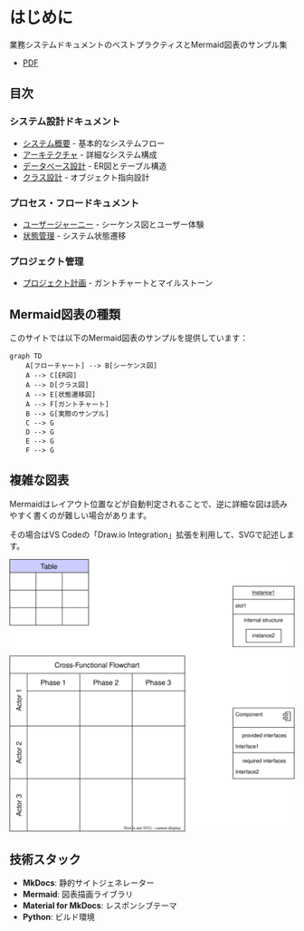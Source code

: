 # はじめに

業務システムドキュメントのベストプラクティスとMermaid図表のサンプル集

- [PDF](pdf/ドキュメンテーション戦略.pdf)

## 目次

### システム設計ドキュメント
- [システム概要](01.システム設計/system-overview.md) - 基本的なシステムフロー
- [アーキテクチャ](architecture.md) - 詳細なシステム構成
- [データベース設計](database-design.md) - ER図とテーブル構造
- [クラス設計](class-design.md) - オブジェクト指向設計

### プロセス・フロードキュメント
- [ユーザージャーニー](user-journey.md) - シーケンス図とユーザー体験
- [状態管理](state-management.md) - システム状態遷移

### プロジェクト管理
- [プロジェクト計画](project-plan.md) - ガントチャートとマイルストーン

## Mermaid図表の種類

このサイトでは以下のMermaid図表のサンプルを提供しています：

```mermaid
graph TD
    A[フローチャート] --> B[シーケンス図]
    A --> C[ER図]
    A --> D[クラス図]
    A --> E[状態遷移図]
    A --> F[ガントチャート]
    B --> G[実際のサンプル]
    C --> G
    D --> G
    E --> G
    F --> G
```

## 複雑な図表

Mermaidはレイアウト位置などが自動判定されることで、逆に詳細な図は読みやすく書くのが難しい場合があります。

その場合はVS Codeの「Draw.io Integration」拡張を利用して、SVGで記述します。

![SVG](detailed-diagram.drawio.svg)

## 技術スタック

- **MkDocs**: 静的サイトジェネレーター
- **Mermaid**: 図表描画ライブラリ
- **Material for MkDocs**: レスポンシブテーマ
- **Python**: ビルド環境